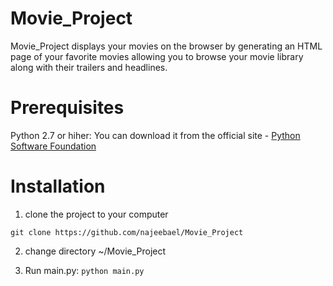 # Movie_Project
Movie_Project displays your movies on the browser by generating an HTML page of your favorite movies allowing you to browse your movie library along with their trailers and headlines.

# Prerequisites

Python 2.7 or hiher: You can download it from the official site - [Python Software Foundation](https://www.python.org)


# Installation 


1. clone the project to your computer 

` git clone https://github.com/najeebael/Movie_Project `

2. change directory ~/Movie_Project

3. Run main.py: ` python main.py `
